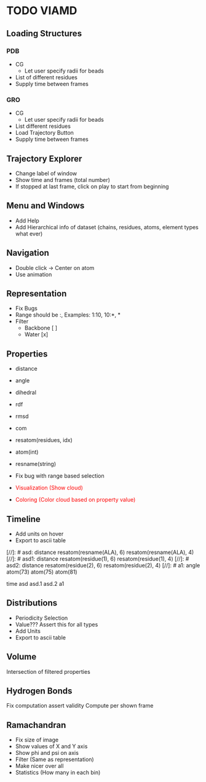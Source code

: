 # TODO VIAMD #

## Loading Structures ##

### PDB ###
- CG
    - Let user specify radii for beads
- List of different residues
- Supply time between frames

### GRO ###
- CG
    - Let user specify radii for beads
- List different residues
- Load Trajectory Button
- Supply time between frames

## Trajectory Explorer ##
- Change label of window
- Show time and frames (total number)
- If stopped at last frame, click on play to start from beginning

## Menu and Windows ##
- Add Help
- Add Hierarchical info of dataset (chains, residues, atoms, element types what ever)

## Navigation ##
- Double click -> Center on atom
- Use animation

## Representation ##
- Fix Bugs
- Range should be :, Examples: 1:10, 10:*, *
- Filter
    - Backbone [ ]
    - Water    [x]

## Properties ##
- distance
- angle
- dihedral
- rdf
- rmsd

- com
- resatom(residues, idx)
- atom(int)
- resname(string)

- Fix bug with range based selection
- <span style="color:red">Visualization (Show cloud)</span>
- <span style="color:red">Coloring (Color cloud based on property value)</span>

## Timeline ##
- Add units on hover
- Export to ascii table

[//]: #  asd: distance resatom(resname(ALA), 6) resatom(resname(ALA), 4)
[//]: # asd1: distance resatom(residue(1), 6) resatom(residue(1), 4)
[//]: # asd2: distance resatom(residue(2), 6) resatom(residue(2), 4)
[//]: #   a1: angle atom(73) atom(75) atom(81)

time    asd     asd.1     asd.2       a1


## Distributions ##
- Periodicity Selection
- Value??? Assert this for all types
- Add Units
- Export to ascii table


## Volume ##
Intersection of filtered properties

## Hydrogen Bonds ##
Fix computation assert validity
Compute per shown frame

## Ramachandran ##
- Fix size of image
- Show values of X and Y axis
- Show phi and psi on axis
- Filter (Same as representation)
- Make nicer over all
- Statistics (How many in each bin)